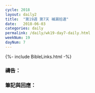 ```yaml
---
cycle: 2018
layout: daily2
title:  "第19週 第7天 補漏拾遺"
date:   2018-06-03
categories: daily
permalink: /daily/wk19-day7-daily.html
weekNum: 19
dayNum: 7
---
```


{%- include BibleLinks.html -%}

### 禱告：

### 筆記與回應：
